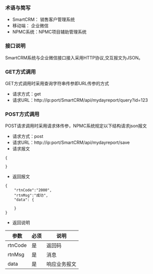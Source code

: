 ### 术语与简写
- SmartCRM： 销售客户管理系统
- 移动端： 企业微信
- NPMC系统：NPMC项目辅助管理系统

### 接口说明

SmartCRM系统与企业微信接口接入采用HTTP协议,交互报文为JSON。

### GET方式调用

GET方式调用时采用查询字符串传参即URL传参的方式
- 请求方式：get
- 请求URL：http://ip:port/SmartCRM/api/mydayreport/query?id=123

### POST方式调用

POST请求调用时采用请求体传参，NPMC系统规定以下结构请求json报文
- 请求方式：post
- 请求URL：http://ip:port/SmartCRM/api/mydayreport/save
- 请求报文

```
{

}
```

- 返回报文

```
{
    "rtnCode":"2000",
    "rtnMsg":"成功",
    "data": {
        
    }
}
```

- 返回说明

参数 | 必须 | 说明
---|---|---
rtnCode | 是 | 返回码
rtnMsg | 是 | 消息
data | 是 | 响应业务报文